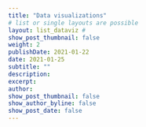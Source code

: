```yaml
---
title: "Data visualizations"
# list or single layouts are possible
layout: list_dataviz # 
show_post_thumbnail: false
weight: 2
publishDate: 2021-01-22
date: 2021-01-25
subtitle: ""
description: 
excerpt: 
author: 
show_post_thumbnail: false
show_author_byline: false
show_post_date: false
---
```


